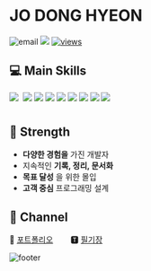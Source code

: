 # JO DONG HYEON

![email](https://img.shields.io/badge/📧_jawoo1003@gmail.com-%23007396.svg?style=for-the-btn&logo=java&logoColor=white)
[<img src="http://mazassumnida.wtf/api/mini/generate_badge?boj=jodonghyeon3">](https://solved.ac/profile/jodonghyeon3)
[![views](https://hits.seeyoufarm.com/api/count/incr/badge.svg?url=https%3A%2F%2Fgithub.com%2FSi-Hyeak-KANG&count_bg=%2379C83D&title_bg=%23555555&icon=&icon_color=%23E7E7E7&title=hits&edge_flat=false)](https://hits.seeyoufarm.com)

## 💻 Main Skills

<img src="https://img.shields.io/badge/JAVA-007396?style=for-the-badge&logo=Java&logoColor=white">&nbsp;
<img src="https://img.shields.io/badge/Spring-6DB33F?style=for-the-badge&logo=Spring&logoColor=white">
<img src="https://img.shields.io/badge/C-A8B9CC?style=for-the-badge&logo=C&logoColor=white">
<img src="https://img.shields.io/badge/JPA-green?style=for-the-badge&logo=JPA&logoColor=white">
<img src="https://img.shields.io/badge/mysql-4479A1?style=for-the-badge&logo=mysql&logoColor=white">
<img src="https://img.shields.io/badge/git-181717?style=for-the-badge&logo=github&logoColor=white">
<img src="https://img.shields.io/badge/aws_EC2-FF9900?style=for-the-badge&logo=Amazon EC2&logoColor=white">
<img src="https://img.shields.io/badge/Docker-2496ED?style=for-the-badge&logo=Docker&logoColor=white">
<img src="https://img.shields.io/badge/Jenkins-D24939?style=for-the-badge&logo=Jenkins&logoColor=white">
#


## 🤩 Strength

* __다양한 경험을__ 가진 개발자
* 지속적인 __기록, 정리, 문서화__
* __목표 달성__ 을 위한 몰입
* __고객 중심__ 프로그래밍 설계



## 🤝 Channel
🙋 [포트폴리오]()&nbsp;&nbsp;&nbsp;&nbsp;&nbsp;&nbsp;&nbsp;
🆃 [필기장](https://quick-makemake-092.notion.site/e4607f603f0341a996d3915e1cce9bac?v=dbdf9e3af83b433dbcc3b51e9520b67d&pvs=4)&nbsp;&nbsp;&nbsp;&nbsp;&nbsp;&nbsp;&nbsp;


![footer](https://capsule-render.vercel.app/api?type=waving&color=gradient&height=100&section=footer)
